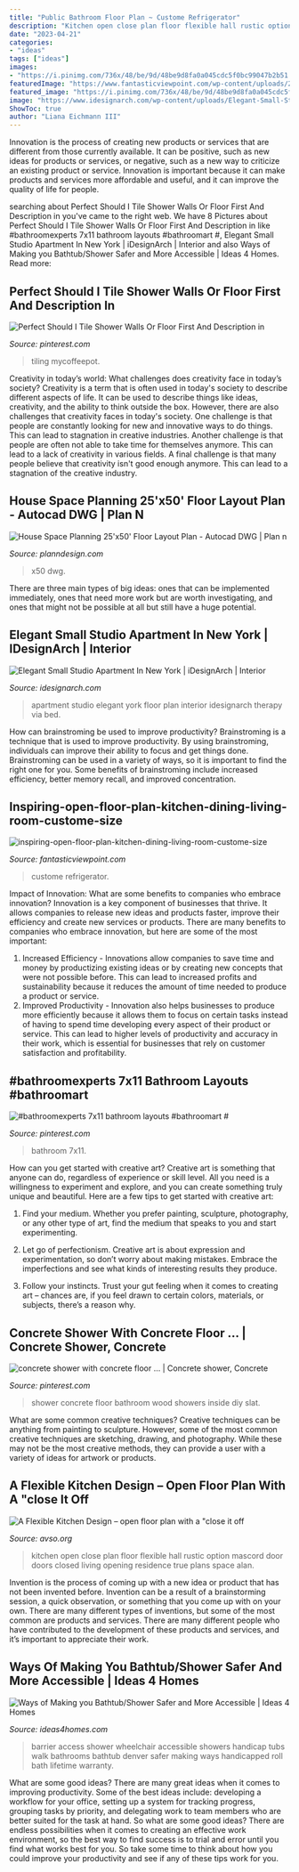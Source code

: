 ```yaml
---
title: "Public Bathroom Floor Plan ~ Custome Refrigerator"
description: "Kitchen open close plan floor flexible hall rustic option mascord door doors closed living opening residence true plans space alan"
date: "2023-04-21"
categories:
- "ideas"
tags: ["ideas"]
images:
- "https://i.pinimg.com/736x/48/be/9d/48be9d8fa0a045cdc5f0bc99047b2b51.jpg"
featuredImage: "https://www.fantasticviewpoint.com/wp-content/uploads/2016/09/inspiring-open-floor-plan-kitchen-dining-living-room-custome-size-refrigerator-gray-kitchen-rack-marble-kitchen-island-with-chairs.jpg"
featured_image: "https://i.pinimg.com/736x/48/be/9d/48be9d8fa0a045cdc5f0bc99047b2b51.jpg"
image: "https://www.idesignarch.com/wp-content/uploads/Elegant-Small-Studio-Apartment_6.jpg"
ShowToc: true
author: "Liana Eichmann III"
---
```



Innovation is the process of creating new products or services that are different from those currently available. It can be positive, such as new ideas for products or services, or negative, such as a new way to criticize an existing product or service. Innovation is important because it can make products and services more affordable and useful, and it can improve the quality of life for people.

	

		
searching about Perfect Should I Tile Shower Walls Or Floor First And Description in you've came to the right web. We have 8 Pictures about Perfect Should I Tile Shower Walls Or Floor First And Description in like #bathroomexperts 7x11 bathroom layouts #bathroomart #, Elegant Small Studio Apartment In New York | iDesignArch | Interior and also Ways of Making you Bathtub/Shower Safer and More Accessible | Ideas 4 Homes. Read more:
		
    
## Perfect Should I Tile Shower Walls Or Floor First And Description In

<img loading=lazy src="https://i.pinimg.com/736x/48/be/9d/48be9d8fa0a045cdc5f0bc99047b2b51.jpg" onerror="this.onerror=null;this.src='https://tse4.mm.bing.net/th?id=OIP.iOP4KlOW0iPF4OMTlj1eTgHaLG&amp;pid=15.1';" alt="Perfect Should I Tile Shower Walls Or Floor First And Description in">

_Source: pinterest.com_

>tiling mycoffeepot. 

	

Creativity in today’s world: What challenges does creativity face in today’s society?
Creativity is a term that is often used in today's society to describe different aspects of life. It can be used to describe things like ideas, creativity, and the ability to think outside the box. However, there are also challenges that creativity faces in today's society. One challenge is that people are constantly looking for new and innovative ways to do things. This can lead to stagnation in creative industries. Another challenge is that people are often not able to take time for themselves anymore. This can lead to a lack of creativity in various fields. A final challenge is that many people believe that creativity isn't good enough anymore. This can lead to a stagnation of the creative industry.

    
## House Space Planning 25&#039;x50&#039; Floor Layout Plan - Autocad DWG | Plan N

<img loading=lazy src="https://www.planndesign.com/sites/default/files/styles/1200x620/public/dwgs/2017/10/24/image.jpg?itok=x8725a53" onerror="this.onerror=null;this.src='https://tse2.mm.bing.net/th?id=OIP.Y9WcGqp57sNunb3sjqfhYQHaD0&amp;pid=15.1';" alt="House Space Planning 25&#039;x50&#039; Floor Layout Plan - Autocad DWG | Plan n">

_Source: planndesign.com_

>x50 dwg. 

	

There are three main types of big ideas: ones that can be implemented immediately, ones that need more work but are worth investigating, and ones that might not be possible at all but still have a huge potential.

    
## Elegant Small Studio Apartment In New York | IDesignArch | Interior

<img loading=lazy src="https://www.idesignarch.com/wp-content/uploads/Elegant-Small-Studio-Apartment_6.jpg" onerror="this.onerror=null;this.src='https://tse2.mm.bing.net/th?id=OIP.Pq5tNQQ64qxapHQKungHKQHaJ4&amp;pid=15.1';" alt="Elegant Small Studio Apartment In New York | iDesignArch | Interior">

_Source: idesignarch.com_

>apartment studio elegant york floor plan interior idesignarch therapy via bed. 

	

How can brainstroming be used to improve productivity?
Brainstroming is a technique that is used to improve productivity. By using brainstroming, individuals can improve their ability to focus and get things done. Brainstroming can be used in a variety of ways, so it is important to find the right one for you. Some benefits of brainstroming include increased efficiency, better memory recall, and improved concentration.

    
## Inspiring-open-floor-plan-kitchen-dining-living-room-custome-size

<img loading=lazy src="https://www.fantasticviewpoint.com/wp-content/uploads/2016/09/inspiring-open-floor-plan-kitchen-dining-living-room-custome-size-refrigerator-gray-kitchen-rack-marble-kitchen-island-with-chairs.jpg" onerror="this.onerror=null;this.src='https://tse1.mm.bing.net/th?id=OIP.A33jxu_oyTKwaBpL7kQooQHaFa&amp;pid=15.1';" alt="inspiring-open-floor-plan-kitchen-dining-living-room-custome-size">

_Source: fantasticviewpoint.com_

>custome refrigerator. 

	

Impact of Innovation: What are some benefits to companies who embrace innovation?
Innovation is a key component of businesses that thrive. It allows companies to release new ideas and products faster, improve their efficiency and create new services or products. There are many benefits to companies who embrace innovation, but here are some of the most important: 
1. Increased Efficiency - Innovations allow companies to save time and money by productizing existing ideas or by creating new concepts that were not possible before. This can lead to increased profits and sustainability because it reduces the amount of time needed to produce a product or service. 
2. Improved Productivity - Innovation also helps businesses to produce more efficiently because it allows them to focus on certain tasks instead of having to spend time developing every aspect of their product or service. This can lead to higher levels of productivity and accuracy in their work, which is essential for businesses that rely on customer satisfaction and profitability.

    
## #bathroomexperts 7x11 Bathroom Layouts #bathroomart #

<img loading=lazy src="https://i.pinimg.com/736x/0d/91/a7/0d91a747b5f561bfc3f9729d359dd140.jpg" onerror="this.onerror=null;this.src='https://tse4.mm.bing.net/th?id=OIP.AzaAzDachxZYyz5nTufm4AHaJ3&amp;pid=15.1';" alt="#bathroomexperts 7x11 bathroom layouts #bathroomart #">

_Source: pinterest.com_

>bathroom 7x11. 

	

How can you get started with creative art?
Creative art is something that anyone can do, regardless of experience or skill level. All you need is a willingness to experiment and explore, and you can create something truly unique and beautiful. Here are a few tips to get started with creative art:
1. Find your medium. Whether you prefer painting, sculpture, photography, or any other type of art, find the medium that speaks to you and start experimenting.

2. Let go of perfectionism. Creative art is about expression and experimentation, so don’t worry about making mistakes. Embrace the imperfections and see what kinds of interesting results they produce.

3. Follow your instincts. Trust your gut feeling when it comes to creating art – chances are, if you feel drawn to certain colors, materials, or subjects, there’s a reason why.

    
## Concrete Shower With Concrete Floor … | Concrete Shower, Concrete

<img loading=lazy src="https://i.pinimg.com/736x/71/17/c7/7117c7bab32ca4fb0407421321ccdf2e--shower-mats-shower-tub.jpg" onerror="this.onerror=null;this.src='https://tse3.mm.bing.net/th?id=OIP.4YNnlkHlkus1rLm2ZEEj_gHaLH&amp;pid=15.1';" alt="concrete shower with concrete floor … | Concrete shower, Concrete">

_Source: pinterest.com_

>shower concrete floor bathroom wood showers inside diy slat. 

	

What are some common creative techniques?
Creative techniques can be anything from painting to sculpture. However, some of the most common creative techniques are sketching, drawing, and photography. While these may not be the most creative methods, they can provide a user with a variety of ideas for artwork or products.

    
## A Flexible Kitchen Design – Open Floor Plan With A &quot;close It Off

<img loading=lazy src="https://www.avso.org/wp-content/uploads/2014/11/a-flexible-kitchen-design-open-floor-plan-with-a-close-it-off-option-1416302886.jpg" onerror="this.onerror=null;this.src='https://tse2.mm.bing.net/th?id=OIP.IBjqy0bUNHO9hhWFmtvGDAHaLH&amp;pid=15.1';" alt="A Flexible Kitchen Design – open floor plan with a &quot;close it off">

_Source: avso.org_

>kitchen open close plan floor flexible hall rustic option mascord door doors closed living opening residence true plans space alan. 

	

Invention is the process of coming up with a new idea or product that has not been invented before. Invention can be a result of a brainstorming session, a quick observation, or something that you come up with on your own. There are many different types of inventions, but some of the most common are products and services. There are many different people who have contributed to the development of these products and services, and it’s important to appreciate their work.

    
## Ways Of Making You Bathtub/Shower Safer And More Accessible | Ideas 4 Homes

<img loading=lazy src="http://www.ideas4homes.com/wp-content/uploads/2017/01/Barrier-Free-Shower-for-Wheelchair-access-1024x691.jpg" onerror="this.onerror=null;this.src='https://tse1.mm.bing.net/th?id=OIP.C5xJdCNoxCAGGnQaXzCMYgHaE_&amp;pid=15.1';" alt="Ways of Making you Bathtub/Shower Safer and More Accessible | Ideas 4 Homes">

_Source: ideas4homes.com_

>barrier access shower wheelchair accessible showers handicap tubs walk bathrooms bathtub denver safer making ways handicapped roll bath lifetime warranty. 

	

What are some good ideas?
There are many great ideas when it comes to improving productivity. Some of the best ideas include: developing a workflow for your office, setting up a system for tracking progress, grouping tasks by priority, and delegating work to team members who are better suited for the task at hand. So what are some good ideas? There are endless possibilities when it comes to creating an effective work environment, so the best way to find success is to trial and error until you find what works best for you. So take some time to think about how you could improve your productivity and see if any of these tips work for you.

